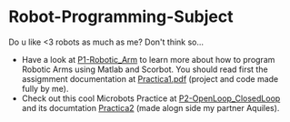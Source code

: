 # Robot-Programming-Subject
Do u like &lt;3 robots as much as me? Don't think so...
- Have a look at [P1-Robotic_Arm](./P1-Robotic_Arm) to learn more about how to program Robotic Arms using Matlab and Scorbot. You should read first the  assigmment documentation at [Practica1.pdf](./P1-Robotic_Arm/Practica1.pdf) (project and code made fully by me).
- Check out this cool Microbots Practice at [P2-OpenLoop_ClosedLoop](./P2-OpenLoop_ClosedLoop) and its documtation [Practica2](./P2-OpenLoop_ClosedLoop/Practica2) (made alogn side my partner Aquiles).
